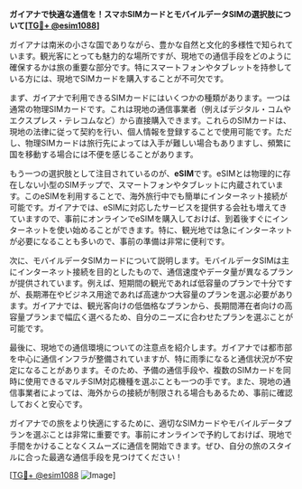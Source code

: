 **ガイアナで快適な通信を！スマホSIMカードとモバイルデータSIMの選択肢について[[TG💪+ @esim1088](https://t.me/s/esim1088)]**

ガイアナは南米の小さな国でありながら、豊かな自然と文化的多様性で知られています。観光客にとっても魅力的な場所ですが、現地での通信手段をどのように確保するかは旅の重要な部分です。特にスマートフォンやタブレットを持参している方には、現地でSIMカードを購入することが不可欠です。

まず、ガイアナで利用できるSIMカードにはいくつかの種類があります。一つは通常の物理SIMカードです。これは現地の通信事業者（例えばデジタル・コムやエクスプレス・テレコムなど）から直接購入できます。これらのSIMカードは、現地の法律に従って契約を行い、個人情報を登録することで使用可能です。ただし、物理SIMカードは旅行先によっては入手が難しい場合もありますし、頻繁に国を移動する場合には不便を感じることがあります。

もう一つの選択肢として注目されているのが、**eSIM**です。eSIMとは物理的に存在しない小型のSIMチップで、スマートフォンやタブレットに内蔵されています。このeSIMを利用することで、海外旅行中でも簡単にインターネット接続が可能です。ガイアナでは、eSIMに対応したサービスを提供する会社も増えてきていますので、事前にオンラインでeSIMを購入しておけば、到着後すぐにインターネットを使い始めることができます。特に、観光地では急にインターネットが必要になることも多いので、事前の準備は非常に便利です。

次に、モバイルデータSIMカードについて説明します。モバイルデータSIMは主にインターネット接続を目的としたもので、通信速度やデータ量が異なるプランが提供されています。例えば、短期間の観光であれば低容量のプランで十分ですが、長期滞在やビジネス用途であれば高速かつ大容量のプランを選ぶ必要があります。ガイアナでは、観光客向けの低価格なプランから、長期間滞在者向けの高容量プランまで幅広く選べるため、自分のニーズに合わせたプランを選ぶことが可能です。

最後に、現地での通信環境についての注意点を紹介します。ガイアナでは都市部を中心に通信インフラが整備されていますが、特に雨季になると通信状況が不安定になることがあります。そのため、予備の通信手段や、複数のSIMカードを同時に使用できるマルチSIM対応機種を選ぶことも一つの手です。また、現地の通信事業者によっては、海外からの接続が制限される場合もあるため、事前に確認しておくと安心です。

ガイアナでの旅をより快適にするために、適切なSIMカードやモバイルデータプランを選ぶことは非常に重要です。事前にオンラインで予約しておけば、現地で手間をかけることなくスムーズに通信を開始できます。ぜひ、自分の旅のスタイルに合った最適な通信手段を見つけてください！

[[TG💪+ @esim1088](https://t.me/s/esim1088) ![Image](https://i.postimg.cc/Y0z9fWf4/image.png)]